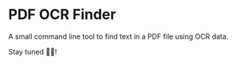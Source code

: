 # PDF OCR Finder

A small command line tool to find text in a PDF file using OCR data.

Stay tuned 🎸🚀!